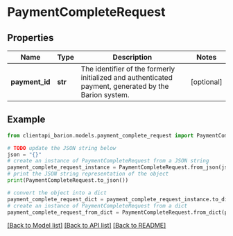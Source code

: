 # PaymentCompleteRequest


## Properties

Name | Type | Description | Notes
------------ | ------------- | ------------- | -------------
**payment_id** | **str** | The identifier of the formerly initialized and authenticated payment, generated by the Barion system. | [optional] 

## Example

```python
from clientapi_barion.models.payment_complete_request import PaymentCompleteRequest

# TODO update the JSON string below
json = "{}"
# create an instance of PaymentCompleteRequest from a JSON string
payment_complete_request_instance = PaymentCompleteRequest.from_json(json)
# print the JSON string representation of the object
print(PaymentCompleteRequest.to_json())

# convert the object into a dict
payment_complete_request_dict = payment_complete_request_instance.to_dict()
# create an instance of PaymentCompleteRequest from a dict
payment_complete_request_from_dict = PaymentCompleteRequest.from_dict(payment_complete_request_dict)
```
[[Back to Model list]](../README.md#documentation-for-models) [[Back to API list]](../README.md#documentation-for-api-endpoints) [[Back to README]](../README.md)


